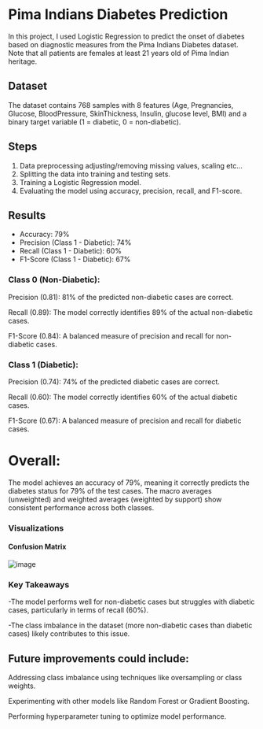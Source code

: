 # Pima Indians Diabetes Prediction

In this project, I used Logistic Regression to predict the onset of diabetes based on diagnostic measures from the Pima Indians Diabetes dataset. Note that all patients are females at least 21 years old of Pima Indian heritage.

## Dataset
The dataset contains 768 samples with 8 features (Age, Pregnancies, Glucose, BloodPressure, SkinThickness, Insulin, glucose level, BMI) and a binary target variable (1 = diabetic, 0 = non-diabetic).

## Steps
1. Data preprocessing adjusting/removing missing values, scaling etc...
2. Splitting the data into training and testing sets.
3. Training a Logistic Regression model.
4. Evaluating the model using accuracy, precision, recall, and F1-score.

## Results
- Accuracy: 79%
- Precision (Class 1 - Diabetic): 74%
- Recall (Class 1 - Diabetic): 60%
- F1-Score (Class 1 - Diabetic): 67%
  
### Class 0 (Non-Diabetic):

Precision (0.81): 81% of the predicted non-diabetic cases are correct.

Recall (0.89): The model correctly identifies 89% of the actual non-diabetic cases.

F1-Score (0.84): A balanced measure of precision and recall for non-diabetic cases.

### Class 1 (Diabetic):

Precision (0.74): 74% of the predicted diabetic cases are correct.

Recall (0.60): The model correctly identifies 60% of the actual diabetic cases.

F1-Score (0.67): A balanced measure of precision and recall for diabetic cases.

# Overall:

The model achieves an accuracy of 79%, meaning it correctly predicts the diabetes status for 79% of the test cases.
The macro averages (unweighted) and weighted averages (weighted by support) show consistent performance across both classes.

### Visualizations
#### Confusion Matrix
![image](https://github.com/user-attachments/assets/57696c3a-25c0-4981-a141-44e3b8bb5494)



### Key Takeaways

-The model performs well for non-diabetic cases but struggles with diabetic cases, particularly in terms of recall (60%).

-The class imbalance in the dataset (more non-diabetic cases than diabetic cases) likely contributes to this issue.

## Future improvements could include:
Addressing class imbalance using techniques like oversampling or class weights.

Experimenting with other models like Random Forest or Gradient Boosting.

Performing hyperparameter tuning to optimize model performance.

